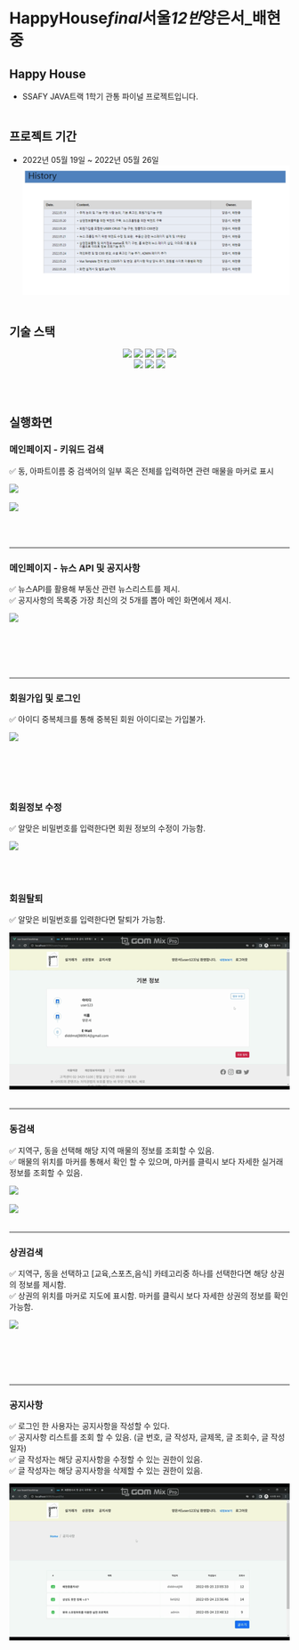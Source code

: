 # HappyHouse*final*서울*12반*양은서\_배현중

## Happy House

-  SSAFY JAVA트랙 1학기 관통 파이널 프로젝트입니다.
   <br><br>

## 프로젝트 기간

-  2022년 05월 19일 ~ 2022년 05월 26일
   ![upload](img/일정.png)
   <br><br>

## 기술 스택

<p align="center">
  <img src="https://img.shields.io/badge/API-Kakao_Map-red?style=flat"> 
  <img src="https://img.shields.io/badge/API-Naver_News-6DB33F?style=flat"> 
  <img src="https://img.shields.io/badge/Library-vue_Bootstrap-563D7C?style=flat&logo=bootstrap&logoColor=white"> 
  <img src="https://img.shields.io/badge/Language-Java-007396?style=flat&logo=java&logoColor=white"> 
  <img src="https://img.shields.io/badge/Language-JavaScript-F7DF1E?style=flat&logo=javascript&logoColor=white"><br> 
  <img src="https://img.shields.io/badge/Database-MySql-F80000?style=flat&logo=mysql&logoColor=white"> 
  <img src="https://img.shields.io/badge/Framework-Vue-D22128?style=flat&logo=vue.js&logoColor=white"> 
  <img src="https://img.shields.io/badge/Framework-SpringFramework-6DB33F?style=flat&logo=spring&logoColor=white">
  
  </p>
  <br><br>

## 실행화면

### 메인페이지 - 키워드 검색

✅ 동, 아파트이름 중 검색어의 일부 혹은 전체를 입력하면 관련 매물을 마커로 표시

![](img/아파트검색.gif)

![](img/동검색검색.gif)

<br><br>

---

### 메인페이지 - 뉴스 API 및 공지사항

✅ 뉴스API를 활용해 부동산 관련 뉴스리스트를 제시.
<BR>
✅ 공지사항의 목록중 가장 최신의 것 5개를 뽑아 메인 화면에서 제시.

![](img/뉴스공지사항.gif)

## <br><br>

---

### 회원가입 및 로그인

✅ 아이디 중복체크를 통해 중복된 회원 아이디로는 가입불가.

![](img/회원가입로그인.gif)

## <br><br>

### 회원정보 수정

✅ 알맞은 비밀번호를 입력한다면 회원 정보의 수정이 가능함.

![](img/회원정보수정.gif)

<br><br>

### 회원탈퇴

✅ 알맞은 비밀번호를 입력한다면 탈퇴가 가능함.

![](img/회원탈퇴.gif)
<br><br>

---

### 동검색

✅ 지역구, 동을 선택해 해당 지역 매물의 정보를 조회할 수 있음.<br>
✅ 매물의 위치를 마커를 통해서 확인 할 수 있으며, 마커를 클릭시 보다 자세한 실거래 정보를 조회할 수 있음.

![](img/동선택.gif)

![](img/동검색.gif)
<br><br>

---

### 상권검색

✅ 지역구, 동을 선택하고 [교육,스포츠,음식] 카테고리중 하나를 선택한다면 해당 상권의 정보를 제시함.<br>
✅ 상권의 위치를 마커로 지도에 표시함. 마커를 클릭시 보다 자세한 상권의 정보를 확인가능함.

![](img/상권.gif)

## <br><br>

---

### 공지사항

✅ 로그인 한 사용자는 공지사항을 작성할 수 있다. <br>
✅ 공지사항 리스트를 조회 할 수 있음. (글 번호, 글 작성자, 글제목, 글 조회수, 글 작성일자)<br>
✅ 글 작성자는 해당 공지사항을 수정할 수 있는 권한이 있음. <br>
✅ 글 작성자는 해당 공지사항을 삭제할 수 있는 권한이 있음.

![](img/글등록.gif)
